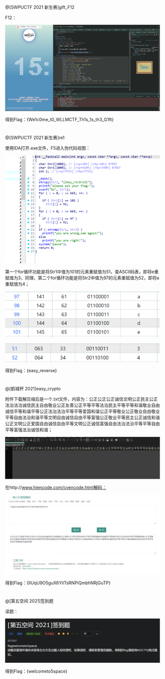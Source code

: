 @[SWPUCTF 2021 新生赛]gift_F12

F12：

![sp0_[SWPUCTF 2021 新生赛]gift_F12](https://github.com/netaves/HelloCTF/blob/main/myWriteups/writeup_0/images/sp0_%5BSWPUCTF%202021%20%E6%96%B0%E7%94%9F%E8%B5%9B%5Dgift_F12.png)

得到Flag：{We1c0me_t0_WLLMCTF_Th1s_1s_th3_G1ft}
#
#
#
@[SWPUCTF 2021 新生赛]re1

使用IDA打开.exe文件，F5进入伪代码视图：

![sp0_[SWPUCTF 2021 新生赛]re1](https://github.com/netaves/HelloCTF/blob/main/myWriteups/writeup_0/images/sp0_%5BSWPUCTF%202021%20%E6%96%B0%E7%94%9F%E8%B5%9B%5Dre1.png)

第一个for循环功能是将Str1中值为101的元素重赋值为51，查ASCII码表，即将e重赋值为3，同理，第二个for循环功能是将Str2中值为97的元素重赋值为52，即将a重赋值为4；

![sp1_[SWPUCTF 2021 新生赛]re1](https://github.com/netaves/HelloCTF/blob/main/myWriteups/writeup_0/images/sp1_%5BSWPUCTF%202021%20%E6%96%B0%E7%94%9F%E8%B5%9B%5Dre1.png)

![sp2_[SWPUCTF 2021 新生赛]re1](https://github.com/netaves/HelloCTF/blob/main/myWriteups/writeup_0/images/sp2_%5BSWPUCTF%202021%20%E6%96%B0%E7%94%9F%E8%B5%9B%5Dre1.png)

得到Flag：{easy_reverse}
#
#
#
@[鹤城杯 2021]easy_crypto

附件下载解压缩后是一个.txt文件，内容为：公正公正公正诚信文明公正民主公正法治法治诚信民主自由敬业公正友善公正平等平等法治民主平等平等和谐敬业自由诚信平等和谐平等公正法治法治平等平等爱国和谐公正平等敬业公正敬业自由敬业平等自由法治和谐平等文明自由诚信自由平等富强公正敬业平等民主公正诚信和谐公正文明公正爱国自由诚信自由平等文明公正诚信富强自由法治法治平等平等自由平等富强法治诚信和谐；

![sp0_[鹤城杯 2021]easy_crypto](https://github.com/netaves/HelloCTF/blob/main/myWriteups/writeup_0/images/sp0_%5B%E9%B9%A4%E5%9F%8E%E6%9D%AF%202021%5Deasy_crypto.png)

在http://www.hiencode.com/cvencode.html解码：

![sp1_[鹤城杯 2021]easy_crypto](https://github.com/netaves/HelloCTF/blob/main/myWriteups/writeup_0/images/sp1_%5B%E9%B9%A4%E5%9F%8E%E6%9D%AF%202021%5Deasy_crypto.png)

得到Flag：{IlUqU9O5guX6YiITsRNPiQmbhNRjGuTP}
#
#
#
@[第五空间 2021]签到题

读题：

![sp0_[第五空间 2021]签到题](https://github.com/netaves/HelloCTF/blob/main/myWriteups/writeup_0/images/sp0_%5B%E7%AC%AC%E4%BA%94%E7%A9%BA%E9%97%B4%202021%5D%E7%AD%BE%E5%88%B0%E9%A2%98.png)

得到Flag：{welcometo5space}